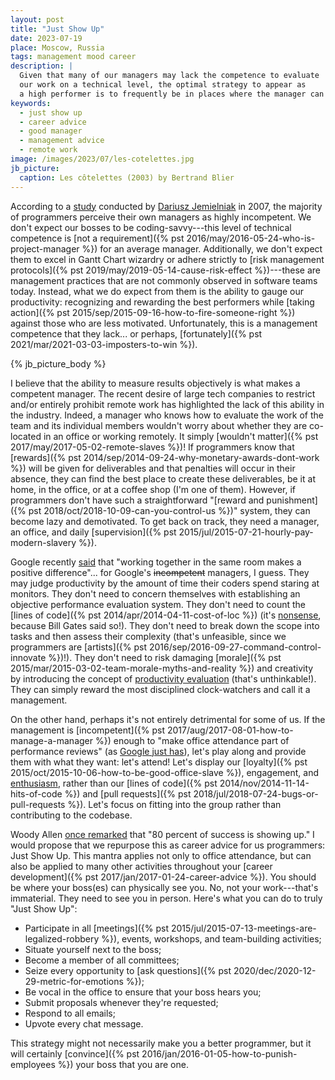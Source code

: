 ```yaml
---
layout: post
title: "Just Show Up"
date: 2023-07-19
place: Moscow, Russia
tags: management mood career
description: |
  Given that many of our managers may lack the competence to evaluate 
  our work on a technical level, the optimal strategy to appear as 
  a high performer is to frequently be in places where the manager can see you.
keywords:
  - just show up
  - career advice
  - good manager
  - management advice
  - remote work
image: /images/2023/07/les-cotelettes.jpg
jb_picture:
  caption: Les côtelettes (2003) by Bertrand Blier
---
```


According to a [study](https://www.emerald.com/insight/content/doi/10.1108/09534810710760045/full/html) 
conducted by [Dariusz Jemielniak](https://www.jemielniak.org/) in 2007, the majority of programmers perceive 
their own managers as highly incompetent. We don't expect our bosses to be 
coding-savvy---this level of technical competence is [not a requirement]({% pst 2016/may/2016-05-24-who-is-project-manager %})
for an average manager. Additionally, we don't expect them to excel in 
Gantt Chart wizardry or adhere strictly to 
[risk management protocols]({% pst 2019/may/2019-05-14-cause-risk-effect %})---these 
are management practices that are not commonly observed in software teams today.
Instead, what we do expect from them is the ability to gauge our productivity: 
recognizing and rewarding the best performers while 
[taking action]({% pst 2015/sep/2015-09-16-how-to-fire-someone-right %}) against those who are less motivated. 
Unfortunately, this is a management competence that they lack... or perhaps, 
[fortunately]({% pst 2021/mar/2021-03-03-imposters-to-win %}).

<!--more-->

{% jb_picture_body %}

I believe that the ability to measure results objectively is what makes a competent manager. The
recent desire of large tech companies to restrict and/or entirely prohibit remote work has
highlighted the lack of this ability in the industry. Indeed, a manager who knows how to evaluate
the work of the team and its individual members wouldn't worry about whether they are co-located in
an office or working remotely. It simply [wouldn't matter]({% pst 2017/may/2017-05-02-remote-slaves %})! 
If programmers know that [rewards]({% pst 2014/sep/2014-09-24-why-monetary-awards-dont-work %}) will be
given for deliverables and that penalties will occur in their absence, they can find the best place
to create these deliverables, be it at home, in the office, or at a coffee shop (I'm one of them).
However, if programmers don't have such a straightforward 
"[reward and punishment]({% pst 2018/oct/2018-10-09-can-you-control-us %})" system, they can
become lazy and demotivated. To get back on track, they need a manager, an office, and daily
[supervision]({% pst 2015/jul/2015-07-21-hourly-pay-modern-slavery %}).

Google recently [said](https://www.cnbc.com/2023/06/08/google-to-crack-down-on-hybrid-work-asks-remote-workers-to-reconsider.html)
that "working together in the same room makes a positive difference"...
for Google's <del>incompetent</del> managers, I guess. 
They may judge productivity by the amount of time their coders spend staring at monitors. 
They don't need to concern themselves with establishing an objective performance evaluation system. 
They don't need to count the [lines of code]({% pst 2014/apr/2014-04-11-cost-of-loc %}) 
(it's [nonsense](https://www.youtube.com/watch?v=9Zen0B0SNwI), because Bill Gates said so!). 
They don't need to break down the scope into tasks and then assess their complexity 
(that's unfeasible, since we programmers are [artists]({% pst 2016/sep/2016-09-27-command-control-innovate %})!). 
They don't need to risk damaging 
[morale]({% pst 2015/mar/2015-03-02-team-morale-myths-and-reality %}) 
and creativity by introducing the concept of [productivity evaluation](https://www.youtube.com/watch?v=yZcNHZ_FJco) 
(that's unthinkable!). 
They can simply reward the most disciplined clock-watchers and call it a management.

On the other hand, perhaps it's not entirely detrimental for some of us. If the management 
is [incompetent]({% pst 2017/aug/2017-08-01-how-to-manage-a-manager %}) 
enough to "make office attendance part of performance reviews" 
(as [Google just has](https://arstechnica.com/google/2023/06/google-makes-office-attendance-part-of-performance-reviews/)), 
let's play along and provide them with what they want: let's attend! 
Let's display our [loyalty]({% pst 2015/oct/2015-10-06-how-to-be-good-office-slave %}), 
engagement, and [enthusiasm](https://www.yegor256.com/pdf/2019/enthusiasm.pdf), 
rather than our [lines of code]({% pst 2014/nov/2014-11-14-hits-of-code %}) 
and [pull requests]({% pst 2018/jul/2018-07-24-bugs-or-pull-requests %}). 
Let's focus on fitting into the group rather than contributing to the codebase.

Woody Allen [once remarked](https://www.creativelive.com/blog/the-importance-of-showing-up/) that "80 percent of success
is showing up." I would propose that we repurpose this as career advice for us programmers: Just Show Up. This mantra
applies not only to office attendance, but can also be applied to many other activities throughout your 
[career development]({% pst 2017/jan/2017-01-24-career-advice %}). 
You should be where your boss(es) can physically see you. No, not your work---that's immaterial. They need
to see you in person. Here's what you can do to truly "Just Show Up":

  - Participate in all [meetings]({% pst 2015/jul/2015-07-13-meetings-are-legalized-robbery %}), events, workshops, and team-building activities;
  - Situate yourself next to the boss;
  - Become a member of all committees;
  - Seize every opportunity to [ask questions]({% pst 2020/dec/2020-12-29-metric-for-emotions %});
  - Be vocal in the office to ensure that your boss hears you;
  - Submit proposals whenever they're requested;
  - Respond to all emails;
  - Upvote every chat message.

This strategy might not necessarily make you a better programmer, 
but it will certainly [convince]({% pst 2016/jan/2016-01-05-how-to-punish-employees %}) 
your boss that you are one.
